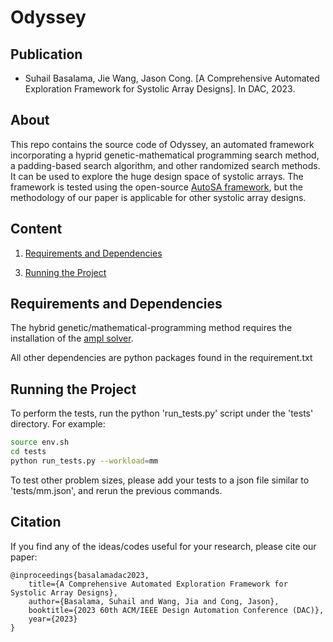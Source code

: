 # Odyssey

## Publication

+ Suhail Basalama, Jie Wang, Jason Cong. [A Comprehensive Automated Exploration Framework for Systolic Array Designs]. In DAC, 2023.

## About
This repo contains the source code of Odyssey, an automated framework incorporating a hyprid genetic-mathematical programming search method, a padding-based search algorithm, and other randomized search methods. It can be used to explore the huge design space of systolic arrays. The framework is tested using the open-source [AutoSA framework](https://github.com/UCLA-VAST/AutoSA), but the methodology of our paper is applicable for other systolic array designs.


## Content
1. [Requirements and Dependencies](#requirements-and-dependencies)
<!-- 2. [Project File Tree](#project-file-tree) -->
3. [Running the Project](#running-the-project)


## Requirements and Dependencies
The hybrid genetic/mathematical-programming method requires the installation of the [ampl solver](https://ampl.com/products/solvers/all-solvers-for-ampl/).

All other dependencies are python packages found in the requirement.txt

<!-- ### Requirements -->

<!-- 

## Project File Tree
The project file structure is as below:

````
.
+-- dse_database          # database, graphs, codes to generate/analyze them
    +-- [machsuite/poly]  # the source code, ds config, and database for each of the benchmarks
    +-- programl          # the generated graphs for each of the kernels
    +-- merlin_prj        # the Merlin project to run each of the kernels
+-- models                # the final trained models along with the initial one-hot encoder
+-- src                   # the source codes for defining and training the model and running the DSE
```` -->


## Running the Project

To perform the tests, run the python 'run_tests.py' script under the 'tests' directory. For example:
````bash
source env.sh
cd tests
python run_tests.py --workload=mm
````
To test other problem sizes, please add your tests to a json file similar to 'tests/mm.json', and rerun the previous commands.

## Citation
If you find any of the ideas/codes useful for your research, please cite our paper:

	@inproceedings{basalamadac2023,
        title={A Comprehensive Automated Exploration Framework for Systolic Array Designs},
        author={Basalama, Suhail and Wang, Jia and Cong, Jason},
        booktitle={2023 60th ACM/IEEE Design Automation Conference (DAC)},
        year={2023}
    }
